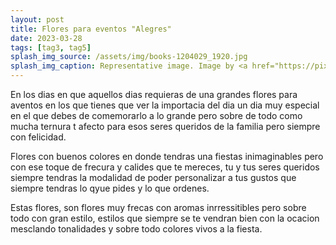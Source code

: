 ```yaml
---
layout: post
title: Flores para eventos "Alegres"
date: 2023-03-28
tags: [tag3, tag5]
splash_img_source: /assets/img/books-1204029_1920.jpg
splash_img_caption: Representative image. Image by <a href="https://pixabay.com/users/luboshouska-198496/">LubosHouska</a> on Pixabay.
---
```

En los dias en que aquellos dias requieras de una grandes flores para aventos en los que tienes que ver la importacia del dia un dia muy especial en el que debes de comemorarlo a lo grande pero sobre de todo como mucha ternura t afecto para esos seres queridos de la familia pero siempre con felicidad.

Flores con buenos colores en donde tendras una fiestas inimaginables pero con ese toque de frecura y calides que te mereces, tu y tus seres queridos siempre tendras la modalidad de poder personalizar a tus gustos que siempre tendras lo qyue pides y lo que ordenes.

Estas flores, son flores muy frecas con aromas inrressitibles pero sobre todo con gran estilo, estilos que siempre se te vendran bien con la ocacion mesclando tonalidades y sobre todo colores vivos a la fiesta.
